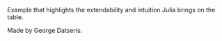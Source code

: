 Example that highlights the extendability and intuition Julia brings on the table.

Made by George Datseris.
